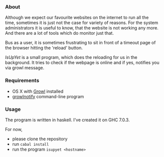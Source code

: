 ### About

Although we expect our favourite websites on the internet to run all the time,
sometimes it is just not the case for variety of reasons. For the system 
administrators it is useful to know, that the website is not working any more.
And there are a lot of tools which do monitor just that.

Bus as a user, it is sometimes frustrating to sit in front of a timeout page
of the browser hitting the 'reload' button.

_IsUpYet_ is a small program, which does the reloading for us in the background.
It tries to check if the webpage is online and if yes, notifies you via growl
message.

### Requirements

* OS X with [Growl](http://growl.info) installed
* [growlnotify](http://growl.info/extras.php#growlnotify) command-line program

### Usage

The program is written in haskell. I've created it on GHC 7.0.3.

For now, 

- please clone the repository
- run `cabal install`
- run the program `isupyet <hostname>`